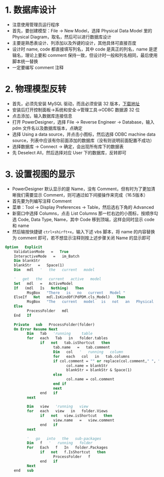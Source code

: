 


# 1. 数据库设计

- 注意使用管理员运行程序
- 首先，要创建模型：File -> New Model，选择 Physical Data Model 里的 Physical Diagram，取名，然后可以进行数据库设计
- 主要是熟悉表设计、列添加以及外键的设计，其他具体可直接百度
- 设计时 name, code 都直接填写列名，其中 code 是真正的列名，name 是逻辑名，理论上要和 comment 保持一致，但设计时一般和列名相同，最后使用脚本统一替换
- 一定要编写 comment 注释

# 2. 物理模型反转

- 首先，必须先安装 MySQL 驱动，而且必须安装 32 版本，[下载地址](https://dev.mysql.com/downloads/connector/odbc/5.1.html)
- 安装后打开控制面板->系统和安全->管理工具->ODBC 数据源 32 位
- 点击添加，输入数据库连接信息
- 打开 PowerDesigner，选择 File -> Reverse Engineer -> Database，输入 pdm 文件名以及数据库版本，点确定
- 选择 Using a data source，并点击小图标，然后选择 ODBC machine data source，列表中应该有你前面添加的数据库（没有则说明前面配置不成功）
- 选择数据库 -> Connect -> 确定，会出现所有库下的数据表
- 先 Deselect All，然后选择对应 User 下的数据库，反转即可


# 3. 设置视图的显示

- PowerDesigner 默认显示的是 Name，没有 Comment，但有时为了更加清晰我们需要显示 Comment，则可通过如下间接操作来完成（16.5版本）
- 首先要为列编写注释 Comment
- 菜单：Tool -> Display Preferences -> Table，然后选右下角的 Advanced
- 新窗口中选择 Columns，点击 List Columns 那一栏右边的小图标，按顺序勾选 Code, Data Type, Name，其中 Code 移到顶端，这样会同时显示 code 和 name
- 然后输按快捷键 `ctrl+shirft+x`，输入下述 vbs 脚本，将 name 的内容替换为 comment 即可，若不想显示注释则按上述步骤关闭 Name 的显示即可
```vb
Option   Explicit   
    ValidationMode   =   True   
    InteractiveMode   =   im_Batch
    Dim blankStr
    blankStr   =   Space(1)
    Dim   mdl   '   the   current   model  
      
    '   get   the   current   active   model   
    Set   mdl   =   ActiveModel   
    If   (mdl   Is   Nothing)   Then   
          MsgBox   "There   is   no   current   Model "   
    ElseIf   Not   mdl.IsKindOf(PdPDM.cls_Model)   Then   
          MsgBox   "The   current   model   is   not   an   Physical   Data   model. "   
    Else   
          ProcessFolder   mdl   
    End   If  
      
    Private   sub   ProcessFolder(folder)   
    On Error Resume Next  
          Dim   Tab   'running     table   
          for   each   Tab   in   folder.tables   
                if   not   tab.isShortcut   then   
                      tab.name   =   tab.comment  
                      Dim   col   '   running   column   
                      for   each   col   in   tab.columns   
                      if col.comment = "" or replace(col.comment," ", "")="" Then
                            col.name = blankStr
                            blankStr = blankStr & Space(1)
                      else  
                            col.name = col.comment   
                      end if  
                      next   
                end   if   
          next  
      
          Dim   view   'running   view   
          for   each   view   in   folder.Views   
                if   not   view.isShortcut   then   
                      view.name   =   view.comment   
                end   if   
          next  
      
          '   go   into   the   sub-packages   
          Dim   f   '   running   folder   
          For   Each   f   In   folder.Packages   
                if   not   f.IsShortcut   then   
                      ProcessFolder   f   
                end   if   
          Next   
    end   sub
```

